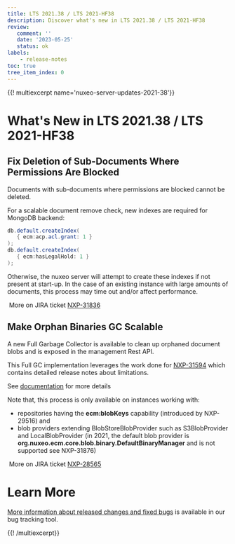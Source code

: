 ```yaml
---
title: LTS 2021.38 / LTS 2021-HF38
description: Discover what's new in LTS 2021.38 / LTS 2021-HF38
review:
   comment: ''
   date: '2023-05-25'
   status: ok
labels:
    - release-notes
toc: true
tree_item_index: 0
---
```


{{! multiexcerpt name='nuxeo-server-updates-2021-38'}}
# What's New in LTS 2021.38 / LTS 2021-HF38

## Fix Deletion of Sub-Documents Where Permissions Are Blocked


Documents with sub-documents where permissions are blocked cannot be deleted.

For a scalable document remove check, new indexes are required for MongoDB backend:
```Java
db.default.createIndex(
   { ecm:acp.acl.grant: 1 }
);
db.default.createIndex(
   { ecm:hasLegalHold: 1 }
);
```
Otherwise, the nuxeo server will attempt to create these indexes if not present at start-up. In the case of an existing instance with large amounts of documents, this process may time out and/or affect performance.

<i class="fa fa-long-arrow-right" aria-hidden="true"></i>&nbsp;More on JIRA ticket [NXP-31836](https://jira.nuxeo.com/browse/NXP-31836)

## Make Orphan Binaries GC Scalable


A new Full Garbage Collector is available to clean up orphaned document blobs and is exposed in the management Rest API.

This Full GC implementation leverages the work done for [NXP-31594](https://jira.nuxeo.com/browse/NXP-31594) which contains detailed release notes about limitations.

See [documentation](https://doc.nuxeo.com/rest-api/1/blobs-endpoint/) for more details

Note that, this process is only available on instances working with: 
- repositories having the **ecm:blobKeys** capability (introduced by NXP-29516) 
  and
- blob providers extending BlobStoreBlobProvider such as S3BlobProvider and LocalBlobProvider (in 2021, the default blob provider is **org.nuxeo.ecm.core.blob.binary.DefaultBinaryManager** and is not supported see NXP-31876)


<i class="fa fa-long-arrow-right" aria-hidden="true"></i>&nbsp;More on JIRA ticket [NXP-28565](https://jira.nuxeo.com/browse/NXP-28565)


# Learn More

[More information about released changes and fixed bugs](https://jira.nuxeo.com/secure/ReleaseNote.jspa?projectId=10011&version=22282) is available in our bug tracking tool.

{{! /multiexcerpt}}
